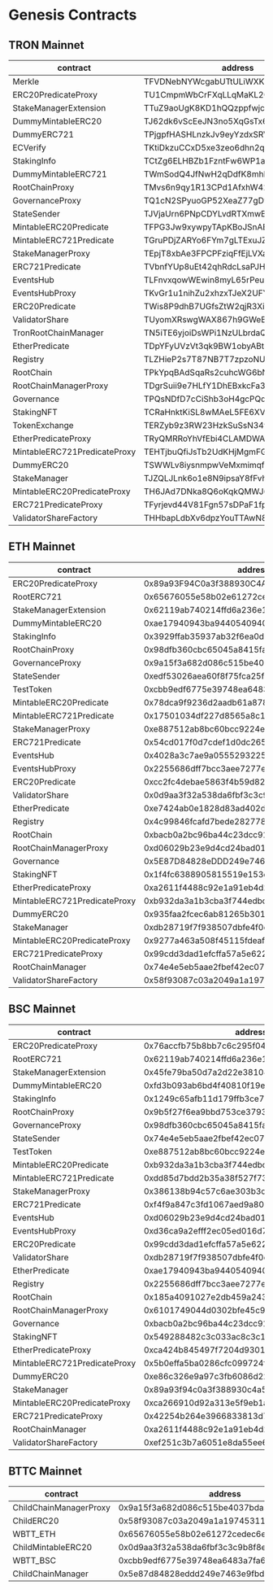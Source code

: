 # Genesis Contracts

## TRON Mainnet

| contract                     | address                            |
| ---------------------------- | ---------------------------------- |
| Merkle                       | TFVDNebNYWcgabUTtULiWXK3oJPDuagL4t |
| ERC20PredicateProxy          | TU1CmpmWbCrFXqLLqMaKL2Q1d34bJNYLJe |
| StakeManagerExtension        | TTuZ9aoUgK8KD1hQQzppfwjci7nx6pkWv4 |
| DummyMintableERC20           | TJ62dk6vScEeJN3no5XqGsTx6tqaCHasCR |
| DummyERC721                  | TPjgpfHASHLnzkJv9eyYzdxSRVj9dvDgFv |
| ECVerify                     | TKtiDkzuCCxD5xe3zeo6dhn2qmkdgPezzC |
| StakingInfo                  | TCtZg6ELHBZb1FzntFw6WP1aotvq5px1Nn |
| DummyMintableERC721          | TWmSodQ4JfNwH2qDdfK8mhkrAfuawLk56v |
| RootChainProxy               | TMvs6n9qy1R13CPd1AfxhW41GBG21NSXNj |
| GovernanceProxy              | TQ1cN2SPyuoGP52XeaZ77gDv3SE4r6g4eu |
| StateSender                  | TJVjaUrn6PNpCDYLvdRTXmwBULND2a9AkS |
| MintableERC20Predicate       | TFPG3Jw9xywpyTApKBoJSnAE8RtUNTP3sY |
| MintableERC721Predicate      | TGruPDjZARYo6FYm7gLTExuJZgdjDzJAmc |
| StakeManagerProxy            | TEpjT8xbAe3FPCPFziqFfEjLVXaw9NbGXj |
| ERC721Predicate              | TVbnfYUp8uEt42qhRdcLsaPJHd1NFHfyUJ |
| EventsHub                    | TLFnvxqowWEwin8myL65rPeuBnsixzcyPM |
| EventsHubProxy               | TKvGr1u1nihZu2xhzxTJeX2UFYA6kAK3pg |
| ERC20Predicate               | TWis8P9dhB7UGfsZtW2qjR3XiYFMSejT1Y |
| ValidatorShare               | TUyomXRswgWAX867h9GWeBezKW3SJd5mVP |
| TronRootChainManager         | TN5iTE6yjoiDsWPi1NzULbrdaQmMChVFaT |
| EtherPredicate               | TDpYFyUVzVt3qk9BW1obyABtCn4vAMwoQ7 |
| Registry                     | TLZHieP2s7T87NB7T7zpzoNU4goCgKN5yd |
| RootChain                    | TPkYpqBAdSqaRs2cuhcWG6bNnF7x1HGNUz |
| RootChainManagerProxy        | TDgrSuii9e7HLfY1DhEBxkcFa3vrLgS3Gx |
| Governance                   | TPQsNDfD7cCiShb3oH4gcPQdYDomggFAoJ |
| StakingNFT                   | TCRaHnktKiSL8wMAeL5FE6XVMr115dQD5g |
| TokenExchange                | TERZyb9z3RW23HzkSuSsN34wgyJp1vQxta |
| EtherPredicateProxy          | TRyQMRRoYhVfEbi4CLAMDWA76ae3djHoKj |
| MintableERC721PredicateProxy | TEHTjbuQfiJsTb2UdKHjMgmFGwLDqVDNh5 |
| DummyERC20                   | TSWWLv8iysnmpwVeMxmimqfB2Ni2rueieD |
| StakeManager                 | TJZQLJLnk6o1e8N9ipsaY8fFvhEHQhmKSR |
| MintableERC20PredicateProxy  | TH6JAd7DNka8Q6oKqkQMWJ6TYdLG6fQ6Kv |
| ERC721PredicateProxy         | TFyrjevd44V81Fgn57sDPaF1fp3WaiRudc |
| ValidatorShareFactory        | THHbapLdbXv6dpzYouTTAwN8bxt8ffYAHK |

## ETH Mainnet

| contract                     | address                                    |
| ---------------------------- | ------------------------------------------ |
| ERC20PredicateProxy          | 0x89a93F94C0a3f388930C4A568430F5e8fFFfd3eC |
| RootERC721                   | 0x65676055e58b02e61272cedec6e5c6d56badfb86 |
| StakeManagerExtension        | 0x62119ab740214ffd6a236e16143470c8c796f89a |
| DummyMintableERC20           | 0xae17940943ba9440540940db0f1877f101d39e8b |
| StakingInfo                  | 0x3929ffab35937ab32f6ea0d9849174161d9d20c7 |
| RootChainProxy               | 0x98dfb360cbc65045a8415fa2514f549cd3000f02 |
| GovernanceProxy              | 0x9a15f3a682d086c515be4037bda3b0676203a8ef |
| StateSender                  | 0xedf53026aea60f8f75fca25f8830b7e2d6200662 |
| TestToken                    | 0xcbb9edf6775e39748ea6483a7fa6a385cd7e9a4e |
| MintableERC20Predicate       | 0x78dca9f9236d2aadb61a8784ab2e257ddd215ca9 |
| MintableERC721Predicate      | 0x17501034df227d8565a8c11f41df2418f5d403b6 |
| StakeManagerProxy            | 0xe887512ab8bc60bcc9224e1c3b5be68e26048b8b |
| ERC721Predicate              | 0x54cd017f0d7cdef1d0dc265926aa9b3ac7774a0c |
| EventsHub                    | 0x4028a3c7ae9a0555293225135e54a6fa2879c215 |
| EventsHubProxy               | 0x2255686dff7bcc3aee7277ee751647261e75afb4 |
| ERC20Predicate               | 0xcc2fc4debae5863f4b59d8298924d04f08d06684 |
| ValidatorShare               | 0x0d9aa3f32a538da6fbf3c3c9b8f8edf01e6b5aba |
| EtherPredicate               | 0xe7424ab0e1828d83ad402da5644142e55598c782 |
| Registry                     | 0x4c99846fcafd7bede2827788f05796ed4bc11da4 |
| RootChain                    | 0xbacb0a2bc96ba44c23dcc91a39d2f8fd61ca5620 |
| RootChainManagerProxy        | 0xd06029b23e9d4cd24bad01d436837fa02b8f0dd9 |
| Governance                   | 0x5E87D84828eDDD249e7463e9fBD06A49920114E9 |
| StakingNFT                   | 0x1f4fc6388905815519e153c9b5a41a6ed5e3de72 |
| EtherPredicateProxy          | 0xa2611f4488c92e1a91eb4d2a8d30110eba9925b5 |
| MintableERC721PredicateProxy | 0xb932da3a1b3cba3f744edbc55cc1107575c37b6c |
| DummyERC20                   | 0x935faa2fcec6ab81265b301a30467bbc804b43d3 |
| StakeManager                 | 0xdb28719f7f938507dbfe4f0eae55668903d34a15 |
| MintableERC20PredicateProxy  | 0x9277a463a508f45115fdeaf22ffeda1b16352433 |
| ERC721PredicateProxy         | 0x99cdd3dad1efcffa57a5e622939c9d5411cc8eb1 |
| RootChainManager             | 0x74e4e5eb5aae2fbef42ec07298cab532425cb466 |
| ValidatorShareFactory        | 0x58f93087c03a2049a1a19745311399d6dd65fe91 |

## BSC Mainnet

| contract                     | address                                    |
| ---------------------------- | ------------------------------------------ |
| ERC20PredicateProxy          | 0x76accfb75b8bb7c6c295f04d19c1d184d274c853 |
| RootERC721                   | 0x62119ab740214ffd6a236e16143470c8c796f89a |
| StakeManagerExtension        | 0x45fe79ba50d7a2d22e381044681de625bf0703a5 |
| DummyMintableERC20           | 0xfd3b093ab6bd4f40810f19e5ff822ac8cc7e3184 |
| StakingInfo                  | 0x1249c65afb11d179ffb3ce7d4eedd1d9b98ad006 |
| RootChainProxy               | 0x9b5f27f6ea9bbd753ce3793a07cba3c74644330d |
| GovernanceProxy              | 0x98dfb360cbc65045a8415fa2514f549cd3000f02 |
| StateSender                  | 0x74e4e5eb5aae2fbef42ec07298cab532425cb466 |
| TestToken                    | 0xe887512ab8bc60bcc9224e1c3b5be68e26048b8b |
| MintableERC20Predicate       | 0xb932da3a1b3cba3f744edbc55cc1107575c37b6c |
| MintableERC721Predicate      | 0xdd85d7bdd2b35a38f527f73bad1acb09b7a1e35c |
| StakeManagerProxy            | 0x386138b94c57c6ae303b3c1f9bc95850f02d3b33 |
| ERC721Predicate              | 0xf4f9a847c3fd1067aed9a809936b53c823ae7a71 |
| EventsHub                    | 0xd06029b23e9d4cd24bad01d436837fa02b8f0dd9 |
| EventsHubProxy               | 0xd36ca9a2efff2ec05ed016d7cd28e38659d7d09b |
| ERC20Predicate               | 0x99cdd3dad1efcffa57a5e622939c9d5411cc8eb1 |
| ValidatorShare               | 0xdb28719f7f938507dbfe4f0eae55668903d34a15 |
| EtherPredicate               | 0xae17940943ba9440540940db0f1877f101d39e8b |
| Registry                     | 0x2255686dff7bcc3aee7277ee751647261e75afb4 |
| RootChain                    | 0x185a4091027e2db459a2433f85f894dc3013aeb5 |
| RootChainManagerProxy        | 0x6101749044d0302bfe45c926ef202589c7b27531 |
| Governance                   | 0xbacb0a2bc96ba44c23dcc91a39d2f8fd61ca5620 |
| StakingNFT                   | 0x549288482c3c033ac8c3c13040094167a419e33a |
| EtherPredicateProxy          | 0xca424b845497f7204d9301bd13ff87c0e2e86fcf |
| MintableERC721PredicateProxy | 0x5b0effa5ba0286cfc099724f8df6261215c596f5 |
| DummyERC20                   | 0xe86c326e9a97c3fb6086d22ca396013d62bfecca |
| StakeManager                 | 0x89a93f94c0a3f388930c4a568430f5e8ffffd3ec |
| MintableERC20PredicateProxy  | 0xca266910d92a313e5f9eb1affc462bcbb7d9c4a9 |
| ERC721PredicateProxy         | 0x42254b264e3966833813d70bf368fcb046cd3a43 |
| RootChainManager             | 0xa2611f4488c92e1a91eb4d2a8d30110eba9925b5 |
| ValidatorShareFactory        | 0xef251c3b7a6051e8da55ee6e4df4c36ad9e17ded |

## BTTC Mainnet

| contract               | address                                    |
| ---------------------- | ------------------------------------------ |
| ChildChainManagerProxy | 0x9a15f3a682d086c515be4037bda3b0676203a8ef |
| ChildERC20             | 0x58f93087c03a2049a1a19745311399d6dd65fe91 |
| WBTT\_ETH              | 0x65676055e58b02e61272cedec6e5c6d56badfb86 |
| ChildMintableERC20     | 0x0d9aa3f32a538da6fbf3c3c9b8f8edf01e6b5aba |
| WBTT\_BSC              | 0xcbb9edf6775e39748ea6483a7fa6a385cd7e9a4e |
| ChildChainManager      | 0x5e87d84828eddd249e7463e9fbd06a49920114e9 |
